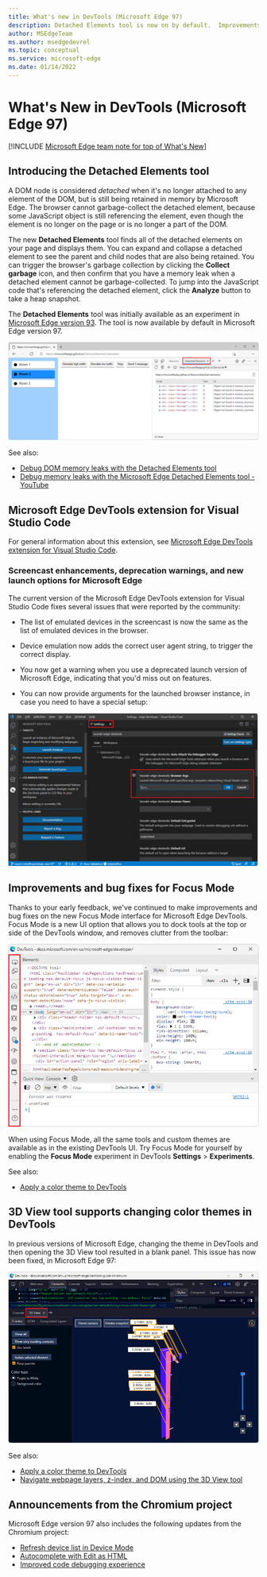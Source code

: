 ```yaml
---
title: What's new in DevTools (Microsoft Edge 97)
description: Detached Elements tool is now on by default.  Improvements and bug fixes for Focus Mode.  3D View tool now supports changing color themes in DevTools.
author: MSEdgeTeam
ms.author: msedgedevrel
ms.topic: conceptual
ms.service: microsoft-edge
ms.date: 01/14/2022
---
```

# What's New in DevTools (Microsoft Edge 97)

[!INCLUDE [Microsoft Edge team note for top of What's New](../../includes/edge-whats-new-note.md)]


<!-- ====================================================================== -->
## Introducing the Detached Elements tool

<!-- Title: Check out the new Detached Elements tool -->
<!-- Subtitle: The new Detached Elements tool is now available by default in Microsoft Edge 97. -->

A DOM node is considered _detached_ when it's no longer attached to any element of the DOM, but is still being retained in memory by Microsoft Edge.  The browser cannot garbage-collect the detached element, because some JavaScript object is still referencing the element, even though the element is no longer on the page or is no longer a part of the DOM.

The new **Detached Elements** tool finds all of the detached elements on your page and displays them.  You can expand and collapse a detached element to see the parent and child nodes that are also being retained.  You can trigger the browser's garbage collection by clicking the **Collect garbage** icon, and then confirm that you have a memory leak when a detached element cannot be garbage-collected.  To jump into the JavaScript code that's referencing the detached element, click the **Analyze** button to take a heap snapshot.

The **Detached Elements** tool was initially available as an experiment in [Microsoft Edge version 93](../../2021/07/devtools.md#debug-dom-node-memory-leaks-with-the-new-detached-elements-tool).  The tool is now available by default in Microsoft Edge version 97.

<!-- ![The Detached Elements tool](./devtools-images/detached-elements-tool.png) -->
<!-- image too wide to be crisp inline; solution would be undock devtools then 1 or 2 images in series (DevTools then browser).  right-click works, but reverting to lightbox for now -->

![The Detached Elements tool](./devtools-images/detached-elements-tool.png)

See also:
* [Debug DOM memory leaks with the Detached Elements tool](../../../memory-problems/dom-leaks.md)
* [Debug memory leaks with the Microsoft Edge Detached Elements tool - YouTube](https://www.youtube.com/watch?v=v2iy17ptmBk&ab_channel=MicrosoftEdge)


<!-- ====================================================================== -->
## Microsoft Edge DevTools extension for Visual Studio Code

For general information about this extension, see [Microsoft Edge DevTools extension for Visual Studio Code](../../../../visual-studio-code/microsoft-edge-devtools-extension.md).


<!-- ====================================================================== -->
### Screencast enhancements, deprecation warnings, and new launch options for Microsoft Edge

<!-- Title: Screeencast improvements and launch options for Microsoft Edge in the Visual Studio Code extension -->
<!-- Subtitle: The correct list of emulated devices is shown for the screeencast, the correct device emulation is displayed, and there are now launch arguments for the browser. -->

The current version of the Microsoft Edge DevTools extension for Visual Studio Code fixes several issues that were reported by the community:

*  The list of emulated devices in the screencast is now the same as the list of emulated devices in the browser.

*  Device emulation now adds the correct user agent string, to trigger the correct display.

*  You now get a warning when you use a deprecated launch version of Microsoft Edge, indicating that you'd miss out on features.

*  You can now provide arguments for the launched browser instance, in case you need to have a special setup:

![Extension settings to specify launch arguments for Microsoft Edge](./devtools-images/extension-settings-launch-arguments.png)

<!-- no See also needed -->


<!-- ====================================================================== -->
## Improvements and bug fixes for Focus Mode

<!-- Title: Have you tried Focus Mode? -->
<!-- Subtitle: To de-clutter and simplify the DevTools interface to focus on debugging web apps, enable Focus Mode in DevTools settings. -->

Thanks to your early feedback, we've continued to make improvements and bug fixes on the new Focus Mode interface for Microsoft Edge DevTools.  Focus Mode is a new UI option that allows you to dock tools at the top or side of the DevTools window, and removes clutter from the toolbar:

![The Focus Mode UI](./devtools-images/focus-mode.png)

When using Focus Mode, all the same tools and custom themes are available as in the existing DevTools UI.  Try Focus Mode for yourself by enabling the **Focus Mode** experiment in DevTools **Settings** > **Experiments**.

See also:
* [Apply a color theme to DevTools](../../../customize/theme.md)


<!-- ====================================================================== -->
## 3D View tool supports changing color themes in DevTools

<!-- Title: 3D View better integrates with different themes in DevTools -->
<!-- Subtitle: The 3D View tool now works when you select a different color theme in DevTools. -->

In previous versions of Microsoft Edge, changing the theme in DevTools and then opening the 3D View tool resulted in a blank panel.  This issue has now been fixed, in Microsoft Edge 97:

![The 3D View tool now supports changing color themes](./devtools-images/3d-view-with-color-theme.png)

See also:
* [Apply a color theme to DevTools](../../../customize/theme.md)
* [Navigate webpage layers, z-index, and DOM using the 3D View tool](../../../3d-view/index.md)


<!-- ====================================================================== -->
## Announcements from the Chromium project

Microsoft Edge version 97 also includes the following updates from the Chromium project:

* [Refresh device list in Device Mode](https://developer.chrome.com/blog/new-in-devtools-97/#device)
* [Autocomplete with Edit as HTML](https://developer.chrome.com/blog/new-in-devtools-97/#code-completion)
* [Improved code debugging experience](https://developer.chrome.com/blog/new-in-devtools-97/#debugging)


<!-- > [!NOTE]
> Portions of this page are modifications based on work created and [shared by Google](https://developers.google.com/terms/site-policies) and used according to terms described in the [Creative Commons Attribution 4.0 International License](https://creativecommons.org/licenses/by/4.0).
> The original page for announcements from the Chromium project is [What's New in DevTools (Chrome 97)](https://developer.chrome.com/blog/new-in-devtools-97) and is authored by [Jecelyn Yeen](https://developers.google.com/web/resources/contributors#jecelynyeen) (Developer advocate working on Chrome DevTools at Google).

[![Creative Commons License](../../../../media/cc-logo/88x31.png)](https://creativecommons.org/licenses/by/4.0)
This work is licensed under a [Creative Commons Attribution 4.0 International License](https://creativecommons.org/licenses/by/4.0). -->
